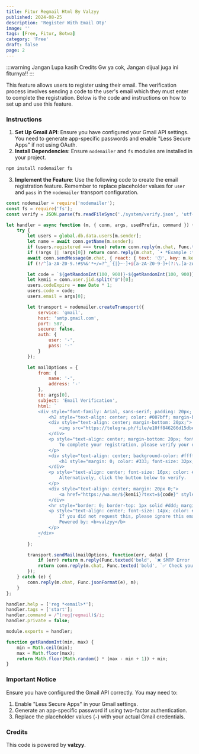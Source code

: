 ```yaml
---
title: Fitur Regmail Html By Valzyy
published: 2024-08-25
description: 'Register With Email Otp'
image: ''
tags: [Free, Fitur, Botwa]
category: 'Free'
draft: false
page: 2
---
```


:::warning
Jangan Lupa kasih Credits Gw ya cok, Jangan dijual juga ini fiturnya!!
:::

This feature allows users to register using their email. The verification process involves sending a code to the user's email which they must enter to complete the registration. Below is the code and instructions on how to set up and use this feature.

### Instructions

1. **Set Up Gmail API**: Ensure you have configured your Gmail API settings. You need to generate app-specific passwords and enable "Less Secure Apps" if not using OAuth.
2. **Install Dependencies**: Ensure `nodemailer` and `fs` modules are installed in your project.

```bash
npm install nodemailer fs
```

3. **Implement the Feature**: Use the following code to create the email registration feature. Remember to replace placeholder values for `user` and `pass` in the `nodemailer` transport configuration.

```javascript
const nodemailer = require('nodemailer');
const fs = require('fs');
const verify = JSON.parse(fs.readFileSync('./system/verify.json', 'utf-8'));

let handler = async function (m, { conn, args, usedPrefix, command }) {
    try {
        let users = global.db.data.users[m.sender];
        let name = await conn.getName(m.sender);
        if (users.registered === true) return conn.reply(m.chat, Func.texted('bold', `✅ Your number is already verified.`), m);
        if (!args || !args[0]) return conn.reply(m.chat, `• *Example :* .${command} ${global.email}`, m);
        await conn.sendMessage(m.chat, { react: { text: '🕒', key: m.key }});
        if (!/^[a-zA-Z0-9.!#$%&'*+/=?^_`{|}~-]+@[a-zA-Z0-9-]+(?:\.[a-zA-Z0-9-]+)*$/ig.test(args[0])) return conn.reply(m.chat, Func.texted('bold', '🚩 Invalid email.'), m);

        let code = `${getRandomInt(100, 900)}-${getRandomInt(100, 900)}`;
        let kemii = conn.user.jid.split("@")[0];
        users.codeExpire = new Date * 1;
        users.code = code;
        users.email = args[0];

        let transport = nodemailer.createTransport({
            service: 'gmail',
            host: 'smtp.gmail.com',
            port: 587,
            secure: false,
            auth: {
                user: '-',
                pass: '-'
            }
        });

        let mailOptions = {
            from: {
                name: '-',
                address: '-'
            },
            to: args[0],
            subject: 'Email Verification',
            html: `
            <div style="font-family: Arial, sans-serif; padding: 20px; color: #333; background-color: #f4f4f4; max-width: 600px; margin: auto; border-radius: 10px; box-shadow: 0 4px 8px rgba(0, 0, 0, 0.1);">
                <h2 style="text-align: center; color: #007bff; margin-bottom: 20px;">Hello <b>${name}</b>!</h2>
                <div style="text-align: center; margin-bottom: 20px;">
                    <img src="https://telegra.ph/file/e10ff846266d15dbee0c0.jpg" alt="Thumbnail" style="width: 100%; max-width: 400px; border-radius: 10px;">
                </div>
                <p style="text-align: center; margin-bottom: 20px; font-size: 16px;">
                    To complete your registration, please verify your email by entering the code below. This code will expire in 3 minutes.
                </p>
                <div style="text-align: center; background-color: #ffffff; padding: 20px; border-radius: 8px; margin: 20px 0; border: 1px solid #ddd;">
                    <h1 style="margin: 0; color: #333; font-size: 32px; font-weight: bold;">${code}</h1>
                </div>
                <p style="text-align: center; font-size: 16px; color: #555; margin: 20px 0;">
                    Alternatively, click the button below to verify.
                </p>
                <div style="text-align: center; margin: 20px 0;">
                    <a href="https://wa.me/${kemii}?text=${code}" style="display: inline-block; padding: 12px 24px; font-size: 18px; color: #fff; background-color: #007bff; border-radius: 5px; text-decoration: none; font-weight: bold;">Verify Now</a>
                </div>
                <hr style="border: 0; border-top: 1px solid #ddd; margin: 20px 0;">
                <p style="text-align: center; font-size: 14px; color: #777;">
                    If you did not request this, please ignore this email. <br>
                    Powered by: <b>valzyy</b>
                </p>
            </div>
            `
        };

        transport.sendMail(mailOptions, function(err, data) {
            if (err) return m.reply(Func.texted('bold', `❌ SMTP Error !!`));
            return conn.reply(m.chat, Func.texted('bold', `✅ Check your mailbox to get a verification code.`), m);
        });
    } catch (e) {
        conn.reply(m.chat, Func.jsonFormat(e), m);
    }
};

handler.help = ['reg *<email>*'];
handler.tags = ['start'];
handler.command = /^(reg|regmail)$/i;
handler.private = false;

module.exports = handler;

function getRandomInt(min, max) {
    min = Math.ceil(min);
    max = Math.floor(max);
    return Math.floor(Math.random() * (max - min + 1)) + min;
}
```

### Important Notice

Ensure you have configured the Gmail API correctly. You may need to:

1. Enable "Less Secure Apps" in your Gmail settings.
2. Generate an app-specific password if using two-factor authentication.
3. Replace the placeholder values (`-`) with your actual Gmail credentials.

### Credits

This code is powered by **valzyy**.
